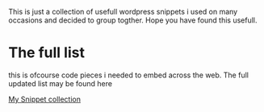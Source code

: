 This is just a collection of usefull wordpress snippets i used on many occasions and decided to group togther. Hope you have found this usefull. 

# The full list
this is ofcourse code pieces i needed to embed across the web. The full updated list may be found here

[My Snippet collection](http://en.sagive.co.il/wordpress-snippets/)